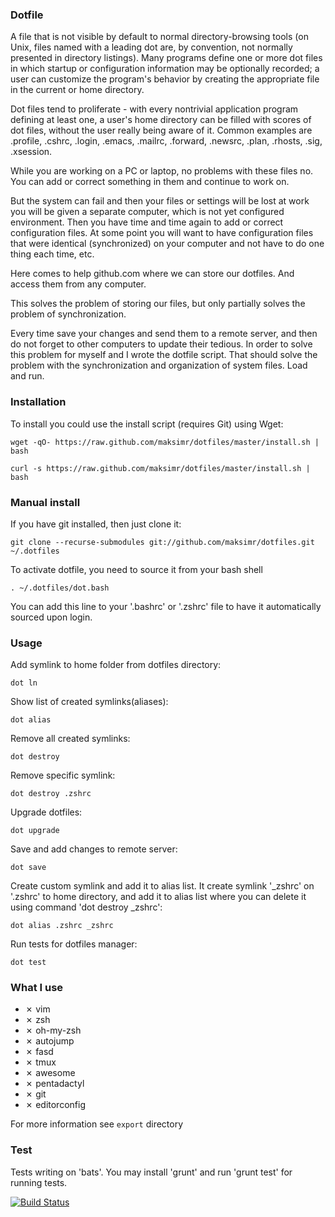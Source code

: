 ### Dotfile

A file that is not visible by default to normal
directory-browsing tools (on Unix, files named with a leading dot are,
by convention, not normally presented in directory listings).
Many programs define one or more dot files in which startup or configuration
information may be optionally recorded; a user can customize the program's
behavior by creating the appropriate file in the current or home directory.

Dot files tend to proliferate - with every nontrivial application program defining
at least one, a user's home directory can be filled with scores of dot files,
without the user really being aware of it.
Common examples are .profile, .cshrc, .login, .emacs, .mailrc, .forward, .newsrc, .plan, .rhosts, .sig, .xsession.

While you are working on a PC or laptop, no problems with these files no.
You can add or correct something in them and continue to work on.

But the system can fail and then your files or settings will be lost
at work you will be given a separate computer, which is not yet configured environment.
Then you have time and time again to add or correct configuration files.
At some point you will want to have configuration files that were identical (synchronized)
on your computer and not have to do one thing each time, etc.

Here comes to help github.com where we can store our dotfiles.
And access them from any computer.

This solves the problem of storing our files, but only partially solves
the problem of synchronization.

Every time save your changes and send them to a remote server, and then do not forget to other computers to update their tedious.
In order to solve this problem for myself and I wrote the dotfile script.
That should solve the problem with the synchronization and organization of system files.
Load and run.



### Installation

To install you could use the install script (requires Git) using Wget:

  ```wget -qO- https://raw.github.com/maksimr/dotfiles/master/install.sh | bash```

  ```curl -s https://raw.github.com/maksimr/dotfiles/master/install.sh | bash```


### Manual install

If you have git installed, then just clone it:

  ```git clone --recurse-submodules git://github.com/maksimr/dotfiles.git ~/.dotfiles```

To activate dotfile, you need to source it from your bash shell

  ```. ~/.dotfiles/dot.bash```

You can add this line to your '.bashrc' or '.zshrc' file to have it automatically sourced upon login.



### Usage

Add symlink to home folder from dotfiles directory:

  ```dot ln```

Show list of created symlinks(aliases):

  ```dot alias```

Remove all created symlinks:

  ```dot destroy```

Remove specific symlink:

  ```dot destroy .zshrc```

Upgrade dotfiles:

  ```dot upgrade```

Save and add changes to remote server:

  ```dot save```

Create custom symlink and add it to alias list.
It create symlink '_zshrc' on '.zshrc' to home directory, and add
it to alias list where you can delete it using command 'dot destroy _zshrc':

  ```dot alias .zshrc _zshrc```

Run tests for dotfiles manager:

  ```dot test```


### What I use

  - ✗ vim
  - ✗ zsh
  - ✗ oh-my-zsh
  - ✗ autojump
  - ✗ fasd
  - ✗ tmux
  - ✗ awesome
  - ✗ pentadactyl
  - ✗ git
  - ✗ editorconfig

For more information see `export` directory

### Test

Tests writing on 'bats'. You may install 'grunt' and run 'grunt test' for
running tests.

[![Build Status](https://secure.travis-ci.org/maksimr/dotfiles.png)](http://travis-ci.org/maksimr/dotfiles)
